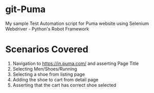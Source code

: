 # git-Puma
My sample Test Automation script for Puma website using Selenium Webdriver - Python's Robot Framework

# Scenarios Covered
1. Navigation to https://in.puma.com/ and asserting Page Title <br />
2. Selecting Men/Shoes/Running <br />
3. Selecting a shoe from listing page <br />
4. Adding the shoe to cart from detail page <br />
5. Asserting that the cart has correct shoe selected <br />
